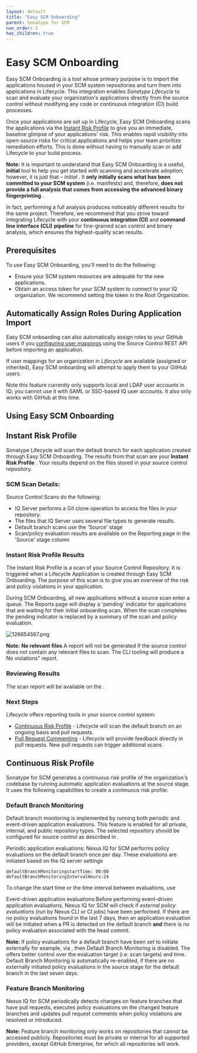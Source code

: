 ```yaml
---
layout: default
title: "Easy SCM Onboarding"
parent: Sonatype for SCM
nav_order: 2
has_children: true
---
```


# Easy SCM Onboarding

Easy SCM Onboarding is a tool whose primary purpose is to import the applications housed in your SCM system repositories and turn them into applications in Lifecycle. This integration enables *Sonatype Lifecycle* to scan and evaluate your organization's applications directly from the source control without modifying any code or continuous integration (CI) build processes.

Once your applications are set up in Lifecycle, Easy SCM Onboarding scans the applications via the [Instant Risk Profile](#UUID-9bc16c19-db96-b9f4-5f20-fb5b970d7075) to give you an immediate, baseline glimpse of your applications' risk. This enables rapid visibility into open-source risks for critical applications and helps your team prioritize remediation efforts. This is done without having to manually scan or add Lifecycle to your build process.

**Note:** It is important to understand that Easy SCM Onboarding is a useful, **initial** tool to help you get started with scanning and accelerate adoption; however, it is just that – *initial* . It **only initially scans what has been committed to your SCM system** (i.e. manifests) and, therefore, **does not provide a full analysis that comes from accessing the advanced binary fingerprinting** .

In fact, performing a full analysis produces noticeably different results for the same project. Therefore, we recommend that you strive toward integrating Lifecycle with your **continuous integration (CI)** and **command line interface (CLI)** **pipeline** for fine-grained scan control and binary analysis, which ensures the highest-quality scan results.

## Prerequisites

To use Easy SCM Onboarding, you'll need to do the following:

- Ensure your SCM system resources are adequate for the new applications.
- Obtain an access token for your SCM system to connect to your IQ organization. We recommend setting the token in the Root Organization.

## Automatically Assign Roles During Application Import

Easy SCM onboarding can also automatically assign roles to your GitHub users if you [configuring user mappings](#UUID-0af5b737-af38-5ec5-ea69-62d8211951d8_section-idm234646010084107) using the Source Control REST API before importing an application.

If user mappings for an organization in *Lifecycle* are available (assigned or inherited), Easy SCM onboarding will attempt to apply them to your GitHub users.

Note this feature currently only supports local and LDAP user accounts in IQ; you cannot use it with SAML or SSO-based IQ user accounts. It also only works with GitHub at this time.

## Using Easy SCM Onboarding

## Instant Risk Profile

Sonatype Lifecycle will scan the default branch for each application created through Easy SCM Onboarding. The results from that scan are your **Instant Risk Profile** . Your results depend on the files stored in your source control repository.

### SCM Scan Details:

Source Control Scans do the following:

- IQ Server performs a Git clone operation to access the files in your repository.
- The files that IQ Server uses several file types to generate results.
- Default branch scans use the 'Source' stage
- Scan/policy evaluation results are available on the Reporting page in the 'Source' stage column

### Instant Risk Profile Results

The Instant Risk Profile is a scan of your Source Control Repository. It is triggered when a Lifecycle Application is created through Easy SCM Onboarding. The purpose of this scan is to give you an overview of the risk and policy violations in your application.

During SCM Onboarding, all new applications without a source scan enter a queue. The Reports page will display a 'pending' indicator for applications that are waiting for their initial onboarding scan. When the scan completes the pending indicator is replaced by a summary of the scan and policy evaluation.

![126654567.png](/docs-at-surgery-poc/assets/images/uuid-13786424-53f9-6e39-f24e-88b07f945541.png)

**Note:** **No relevant files** A report will not be generated if the source control does not contain any relevant files to scan. The CLI tooling will produce a No violations" report.

### Reviewing Results

The scan report will be available on the .

### Next Steps

Lifecycle offers reporting tools in your source control system:

- [Continuous Risk Profile](#UUID-d8b61eb4-8130-3d47-c4c9-881bc5e152cc) - Lifecycle will scan the default branch on an ongoing basis and pull requests.
- [Pull Request Commenting](#UUID-f6241df2-2b87-c01a-2960-b2d8adf661b3) - Lifecycle will provide feedback directly in pull requests. New pull requests can trigger additional scans.

## Continuous Risk Profile

Sonatype for SCM generates a continuous risk profile of the organization's codebase by running automatic application evaluations at the source stage. It uses the following capabilities to create a continuous risk profile:

### Default Branch Monitoring

Default branch monitoring is implemented by running both periodic and event-driven application evaluations. This feature is enabled for all private, internal, and public repository types. The selected repository should be configured for source control as described in .

Periodic application evaluations: Nexus IQ for SCM performs policy evaluations on the default branch once per day. These evaluations are initiated based on the IQ server settings

```
defaultBranchMonitoringstartTime: 00:00
defaultBranchMonitoringIntervalHours:24
```

To change the start time or the time interval between evaluations, use

Event-driven application evaluations:Before performing event-driven application evaluations, Nexus IQ for SCM will check if *external policy evaluations* (run by Nexus CLI or CI jobs) have been performed. If there are no policy evaluations found in the last 7 days, then an application evaluation will be initiated when a PR is detected on the default branch **and** there is no policy evaluation associated with the head commit.

**Note:** If policy evaluations for a default branch have been set to initiate externally for example, via , then Default Branch Monitoring is disabled. The offers better control over the evaluation target (i.e. scan targets) and time. Default Branch Monitoring is automatically re-enabled, if there are no externally initiated policy evaluations in the source stage for the default branch in the last seven days.

### Feature Branch Monitoring

Nexus IQ for SCM periodically detects changes on feature branches that have pull requests, executes policy evaluations on the changed feature branches and updates pull request comments when policy violations are resolved or introduced.

**Note:** Feature branch monitoring only works on repositories that cannot be accessed publicly. Repositories must be private or internal for all supported providers, except GitHub Enterprise, for which all repositories will work.
